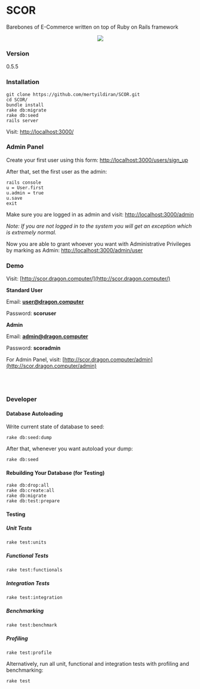 # SCOR

Barebones of E-Commerce written on top of Ruby on Rails framework

<p align="center"><img src="https://raw.githubusercontent.com/mertyildiran/SCOR/master/public/images/scor-logo.png"></p>

### Version

0.5.5

### Installation

```Shell
git clone https://github.com/mertyildiran/SCOR.git
cd SCOR/
bundle install
rake db:migrate
rake db:seed
rails server
```

Visit: [http://localhost:3000/](http://localhost:3000/)

### Admin Panel

Create your first user using this form: [http://localhost:3000/users/sign_up](http://localhost:3000/users/sign_up)

After that, set the first user as the admin:

```Shell
rails console
u = User.first
u.admin = true
u.save
exit
```

Make sure you are logged in as admin and visit: [http://localhost:3000/admin](http://localhost:3000/admin)

*Note: If you are not logged in to the system you will get an exception which is extremely normal.*

Now you are able to grant whoever you want with Administrative Privileges by marking as Admin: [http://localhost:3000/admin/user](http://localhost:3000/admin/user)

### Demo

Visit: [http://scor.dragon.computer/](http://scor.dragon.computer/)

**Standard User**

Email: **user@dragon.computer**

Password: **scoruser**

**Admin**

Email: **admin@dragon.computer**

Password: **scoradmin**

For Admin Panel, visit: [http://scor.dragon.computer/admin](http://scor.dragon.computer/admin)

<br><br>

### Developer

#### Database Autoloading

Write current state of database to seed:

```Shell
rake db:seed:dump
```

After that, whenever you want autoload your dump:

```Shell
rake db:seed
```

#### Rebuilding Your Database (for Testing)

```Shell
rake db:drop:all
rake db:create:all
rake db:migrate
rake db:test:prepare
```

#### Testing

##### Unit Tests

```Shell
rake test:units
```

##### Functional Tests

```Shell
rake test:functionals
```

##### Integration Tests

```Shell
rake test:integration
```

##### Benchmarking

```Shell
rake test:benchmark
```

##### Profiling

```Shell
rake test:profile
```

Alternatively, run all unit, functional and integration tests with profiling and benchmarking:

```Shell
rake test
```
